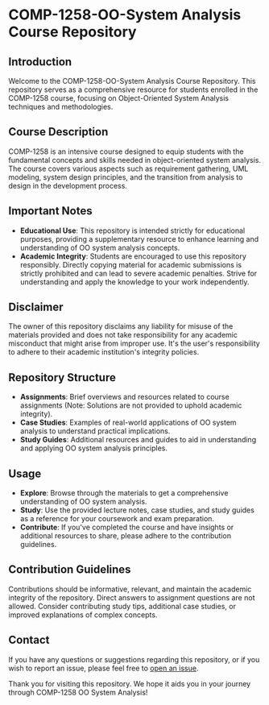 # COMP-1258-OO-System Analysis Course Repository

## Introduction
Welcome to the COMP-1258-OO-System Analysis Course Repository. This repository serves as a comprehensive resource for students enrolled in the COMP-1258 course, focusing on Object-Oriented System Analysis techniques and methodologies.

## Course Description
COMP-1258 is an intensive course designed to equip students with the fundamental concepts and skills needed in object-oriented system analysis. The course covers various aspects such as requirement gathering, UML modeling, system design principles, and the transition from analysis to design in the development process.

## Important Notes
- **Educational Use**: This repository is intended strictly for educational purposes, providing a supplementary resource to enhance learning and understanding of OO system analysis concepts.
- **Academic Integrity**: Students are encouraged to use this repository responsibly. Directly copying material for academic submissions is strictly prohibited and can lead to severe academic penalties. Strive for understanding and apply the knowledge to your work independently.

## Disclaimer
The owner of this repository disclaims any liability for misuse of the materials provided and does not take responsibility for any academic misconduct that might arise from improper use. It's the user's responsibility to adhere to their academic institution's integrity policies.

## Repository Structure
- **Assignments**: Brief overviews and resources related to course assignments (Note: Solutions are not provided to uphold academic integrity).
- **Case Studies**: Examples of real-world applications of OO system analysis to understand practical implications.
- **Study Guides**: Additional resources and guides to aid in understanding and applying OO system analysis principles.

## Usage
- **Explore**: Browse through the materials to get a comprehensive understanding of OO system analysis.
- **Study**: Use the provided lecture notes, case studies, and study guides as a reference for your coursework and exam preparation.
- **Contribute**: If you've completed the course and have insights or additional resources to share, please adhere to the contribution guidelines.

## Contribution Guidelines
Contributions should be informative, relevant, and maintain the academic integrity of the repository. Direct answers to assignment questions are not allowed. Consider contributing study tips, additional case studies, or improved explanations of complex concepts.

## Contact
If you have any questions or suggestions regarding this repository, or if you wish to report an issue, please feel free to [open an issue](link-to-your-repository-issues-section).

Thank you for visiting this repository. We hope it aids you in your journey through COMP-1258 OO System Analysis!
